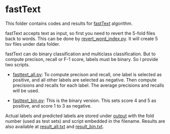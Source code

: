 fastText
=============

This folder contains codes and results for [fastText](https://github.com/facebookresearch/fastText) algorithm.

fastText accepts text as input, so first you need to revert the 5-fold files back to words. This can be done by [revert_word_index.py](scripts/revert_word_index.py). It will create 5 tsv files under data folder.

fastText can do binary classification and multiclass classification. But to compute precison, recall or F-1 score, labels must be binary. So I provide two scripts.

- [fasttext_all.py](scripts/fasttext_all.py): To compute precison and recall, one label is selected as positive, and all other labels are selected as negative. Then compute precisions and recalls for each label. The average precisions and recalls will be used.

- [fasttext_bin.py](scripts/fasttext_bin.py): This is the binary version. This sets score 4 and 5 as positive, and score 1 to 3 as negative.

Actual labels and predicted labels are stored under [output](output) with the fold number (used as test sets) and script embedded in the filename. Results are also available at [result_all.txt](output/result_all.txt) and [result_bin.txt](output/result_bin.txt).
